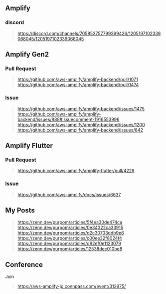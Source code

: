 ## Amplify

### discord

> https://discord.com/channels/705853757799399426/1205197102339068045/1205197102339068045

## Amplify Gen2

### Pull Request

> https://github.com/aws-amplify/amplify-backend/pull/1071
> https://github.com/aws-amplify/amplify-backend/pull/1474

### Issue

> https://github.com/aws-amplify/amplify-backend/issues/1475
> https://github.com/aws-amplify/amplify-backend/issues/888#issuecomment-1916553996
> https://github.com/aws-amplify/amplify-backend/issues/1200
> https://github.com/aws-amplify/amplify-backend/issues/842

## Amplify Flutter

### Pull Request
> https://github.com/aws-amplify/amplify-flutter/pull/4229

### Issue
> https://github.com/aws-amplify/docs/issues/6637

## My Posts

> https://zenn.dev/purpom/articles/5f4ea30de474ca
> https://zenn.dev/purpom/articles/0e34322ca33915
> https://zenn.dev/purpom/articles/d2c30703ddb9e6
> https://zenn.dev/purpom/articles/c00ee32f8024f4
> https://zenn.dev/purpom/articles/d92ef0e1123079
> https://zenn.dev/purpom/articles/12538dec010be8

## Conference

Join

> https://aws-amplify-jp.connpass.com/event/312975/